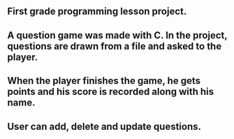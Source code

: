 ## First grade programming lesson project.
## A question game was made with C. In the project, questions are drawn from a file and asked to the player.
## When the player finishes the game, he gets points and his score is recorded along with his name.
## User can add, delete and update questions.
